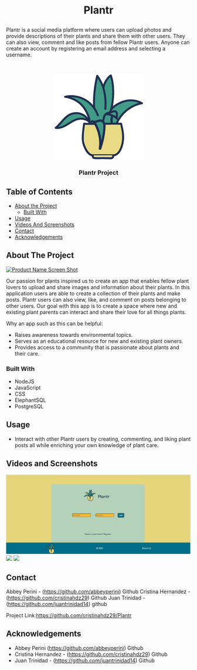 # <p align="center">Plantr
Plantr is a social media platform where users can upload photos and provide descriptions of their plants and share them with other users. They can also view, comment and like posts from fellow Plantr users. Anyone can create an account by registering an email address and selecting a username.


</p>

<!-- PROJECT LOGO -->
<br />
<p align="center">
  <a href="https://github.com/crisitinadz29/Plantr">
    <img src="/images/plantrLogo.png">
  </a>

  <h3 align="center">Plantr Project</h3><!-- YOUR_TITLE-->

<!-- TABLE OF CONTENTS -->
## Table of Contents

* [About the Project](#about-the-project)
  * [Built With](#built-with)
* [Usage](#usage)
* [Videos And Screenshots](#videos-and-screenshots)
* [Contact](#contact)
* [Acknowledgements](#acknowledgements)



<!-- ABOUT THE PROJECT -->
## About The Project

[![Product Name Screen Shot][product-screenshot]](https://example.com)

Our passion for plants inspired us to create an app that enables fellow plant lovers to upload and share images and information about their plants. In this application users are able to create a collection of their plants and make posts. Plantr users can also view, like, and comment on posts belonging to other users. Our goal with this app is to create a space where new and existing plant parents can interact and share their love for all things plants.

Why an app such as this can be helpful:
* Raises awareness towards environmental topics.
* Serves as an educational resource for new and existing plant owners.
* Provides access to a community that is passionate about plants and their care.





### Built With
* NodeJS
* JavaScript
* CSS
* ElephantSQL
* PostgreSQL



<!-- USAGE EXAMPLES -->
## Usage
* Interact with other Plantr users by creating, commenting, and liking plant posts all while enriching your own knowledge of plant care.
## Videos and Screenshots
<img src="/images/login.png">
<img src="code 2">
<img src="code3">


<!-- CONTACT -->
## Contact


Abbey Perini - (https://github.com/abbeyperini) Github
Cristina Hernandez - (https://github.com/cristinahdz29) Github
Juan Trinidad - (https://github.com/juantrinidad14) github



Project Link:https://github.com/cristinahdz29/Plantr




<!-- ACKNOWLEDGEMENTS -->
## Acknowledgements
 
 * Abbey Perini (https://github.com/abbeyperini) Github
 * Cristina Hernandez - (https://github.com/cristinahdz29) Github
 * Juan Trinidad - (https://github.com/juantrinidad14) Github





<!-- MARKDOWN LINKS & IMAGES -->
<!-- https://www.markdownguide.org/basic-syntax/#reference-style-links -->
[contributors-shield]: https://img.shields.io/github/contributors/github_username/repo.svg?style=flat-square
[contributors-url]: https://github.com/github_username/repo/graphs/contributors
[forks-shield]: https://img.shields.io/github/forks/github_username/repo.svg?style=flat-square
[forks-url]: https://github.com/github_username/repo/network/members
[stars-shield]: https://img.shields.io/github/stars/github_username/repo.svg?style=flat-square
[stars-url]: https://github.com/github_username/repo/stargazers
[issues-shield]: https://img.shields.io/github/issues/github_username/repo.svg?style=flat-square
[issues-url]: https://github.com/github_username/repo/issues
[license-shield]: https://img.shields.io/github/license/github_username/repo.svg?style=flat-square
[license-url]: https://github.com/github_username/repo/blob/master/LICENSE.txt
[linkedin-shield]: https://img.shields.io/badge/-LinkedIn-black.svg?style=flat-square&logo=linkedin&colorB=555
[linkedin-url]: https://linkedin.com/in/github_username
[product-screenshot]: images/screenshot.png
